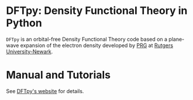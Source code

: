 # DFTpy: Density Functional Theory in Python

`DFTpy` is an orbital-free Density Functional Theory code based on a plane-wave expansion of the electron density developed by [PRG](https://sites.rutgers.edu/prg/) at [Rutgers University-Newark](http://sasn.rutgers.edu).

# Manual and Tutorials

See [DFTpy's website](http://dftpy.rutgers.edu) for details.


